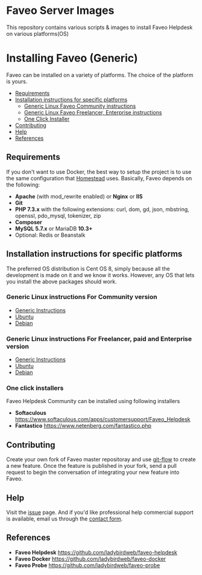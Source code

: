 # Faveo Server Images
This repository contains various scripts &amp; images to install Faveo Helpdesk on various platforms(OS)


# Installing Faveo (Generic) <!-- omit in toc -->

Faveo can be installed on a variety of platforms. The choice of the platform is yours.

- [Requirements](#requirements)
- [Installation instructions for specific platforms](#installation-instructions-for-specific-platforms)
  - [Generic Linux Faveo Community instructions](#markdown-generic-linux-instructions)
  - [Generic Linux Faveo Freelancer, Enterprise instructions](#markdown-generic-linux-instructions-enterprise)
  - [One Click Installer](#markdown-one-click-installer)
- [Contributing](#markdown-contributing)
- [Help](#markdown-help)
- [References](#markdown-references)

<a id="markdown-requirements" name="requirements"></a>
## Requirements

If you don't want to use Docker, the best way to setup the project is to use the same configuration that [Homestead](https://laravel.com/docs/homestead) uses. Basically, Faveo depends on the following:

-   **Apache** (with mod_rewrite enabled) or **Nginx** or **IIS**
-   **Git**
-   **PHP 7.3.x** with the following extensions: curl, dom, gd, json, mbstring, openssl, pdo_mysql, tokenizer, zip
-   **Composer**
-   **MySQL 5.7.x** or MariaDB **10.3+**
-   Optional: Redis or Beanstalk

<a id="markdown-installation-instructions-for-specific-platforms" name="installation-instructions-for-specific-platforms"></a>
## Installation instructions for specific platforms

The preferred OS distribution is Cent OS 8, simply because all the development is made on it and we know it works. However, any OS that lets you install the above packages should work.

<a id="markdown-generic-linux-instructions" name="generic-linux-instructions"></a>
### Generic Linux instructions For Community version
* [Generic Instructions](/docs/installation/providers/community/generic.md)
* [Ubuntu](/docs/installation/providers/community/ubuntu.md)
* [Debian](/docs/installation/providers/community/debian.md)

<a id="markdown-generic-linux-instructions-enterprise" name="generic-linux-instructions-enterprise"></a>
### Generic Linux instructions For Freelancer, paid and Enterprise version
* [Generic Instructions](/docs/installation/providers/enterprise/generic.md)
* [Ubuntu](/docs/installation/providers/enterprise/ubuntu.md)
* [Debian](/docs/installation/providers/enterprise/debian.md)

<a id="markdown-one-click-installer" name="markdown-one-click-installer"></a>
### One click installers 

Faveo Helpdesk Community can be installed using following installers
- **Softaculous** https://www.softaculous.com/apps/customersupport/Faveo_Helpdesk
- **Fantastico** https://www.netenberg.com/fantastico.php

<a id="markdown-contributing" name="markdown-contributing"></a>
## Contributing

Create your own fork of Faveo master repositoray and use [git-flow](https://github.com/nvie/gitflow) to create a new feature. Once the feature is published in your fork, send a pull request to begin the conversation of integrating your new feature into Faveo.

<a id="markdown-help" name="markdown-help"></a>
## Help

Visit the [issue](https://github.com/ladybirdweb/faveo-server-images/issues) page. And if you'd like professional help commercial support is available, email us through the [contact form](http://www.faveohelpdesk.com/contact-us/).

<a id="markdown-references" name="markdown-references"></a>
## References

- **Faveo Helpdesk** https://github.com/ladybirdweb/faveo-helpdesk
- **Faveo Docker** https://github.com/ladybirdweb/faveo-docker
- **Faveo Probe** https://github.com/ladybirdweb/faveo-probe
